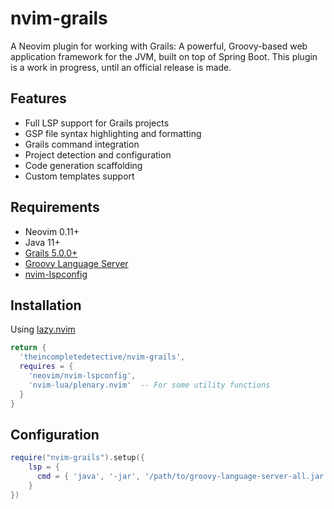 # nvim-grails

A Neovim plugin for working with Grails: A powerful, Groovy-based web application framework for the JVM, built on top of Spring Boot.
This plugin is a work in progress, until an official release is made.

## Features

- Full LSP support for Grails projects
- GSP file syntax highlighting and formatting
- Grails command integration
- Project detection and configuration
- Code generation scaffolding
- Custom templates support

## Requirements

- Neovim 0.11+
- Java 11+
- [Grails 5.0.0+](https://grails.org/)
- [Groovy Language Server](https://github.com/GroovyLanguageServer/groovy-language-server)
- [nvim-lspconfig](https://github.com/neovim/nvim-lspconfig)

## Installation

Using [lazy.nvim](https://github.com/folke/lazy.nvim)
```lua
return {
  'theincompletedetective/nvim-grails',
  requires = {
    'neovim/nvim-lspconfig',
    'nvim-lua/plenary.nvim'  -- For some utility functions
  }
}
```

## Configuration

```lua
require("nvim-grails").setup({
    lsp = {
      cmd = { 'java', '-jar', '/path/to/groovy-language-server-all.jar' }
    }
})
```
